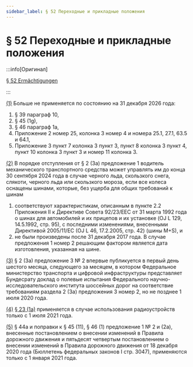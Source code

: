 ```yaml
---
sidebar_label: § 52 Переходные и прикладные положения
---
```


# § 52 Переходные и прикладные положения

:::info[Оригинал]

[§ 52 Ermächtigungen](https://www.gesetze-im-internet.de/stvo_2013/__52.html)

:::


<span id="1">[(1)](#1)</span> Больше не применяется по состоянию на 31 декабря 2026 года:
1. § 39 параграф 10,
2. § 45 (1g),
3. § 46 параграф 1a,
4. Приложение 2 номер 25, колонка 3 номер 4 и номера 25.1, 27.1, 63.5 и 64.1,
5. Приложение 3 пункт 7 колонка 3 пункт 3, пункт 8 колонка 3 пункт 4, пункт 10 колонка 3 пункт 3
и номер 11 колонка 3.


<span id="2">[(2)](#2)</span> В порядке отступления от § 2 (3a) предложение 1 водитель механического транспортного средства
может управлять им до конца 30 сентября 2024 года в случае черного льда, скользкого снега, слякоти,
черного льда или скользкого мороза, если все колеса оснащены шинами, которые, без ущерба для общих
требований к шинам
1. соответствуют характеристикам, описанным в пункте 2.2 Приложения II к Директиве Совета
92/23/EEC от 31 марта 1992 года о шинах для автомобилей и их прицепов и их установке (OJ L
129, 14.5.1992, стр. 95), с последними изменениями, внесенными Директивой 2005/11/EC (OJ L
46, 17.2.2005, стр. 42) (шины M+S), и
2. не были произведены после 31 декабря 2017 года.
В случае предложения 1 номер 2 решающим фактором является дата изготовления, указанная на шине.


<span id="3">[(3)](#3)</span> § 2 (3a) предложение 3 № 2 впервые публикуется в первый день шестого месяца, следующего за
месяцем, в котором Федеральное министерство транспорта и цифровой инфраструктуры
представляет Бундесрату доклад о
полевые испытания Федерального научно-исследовательского института шоссейных дорог на
соответствие требованиям раздела 2 (3a) предложения 3 номер 2, но не позднее 1 июля 2020 года.


<span id="4">[(4)](#4)</span> [§ 23 (1a)](/docs/general-traffic-rules/driver-duties#1a) применяется в случае использования радиоустройств только с 1 июля 2021 года.


<span id="5">[(5)](#5)</span> § 44a и поправки к § 45 (11), § 46 (1) предложение 1 № 2 и (2a), внесенные постановлением о
внесении изменений в Правила дорожного движения и пятьдесят четвертым постановлением о
внесении изменений в Правила дорожного движения от 18 декабря 2020 года (Бюллетень
федеральных законов I стр. 3047), применяются только с 1 января 2021 года.
